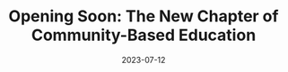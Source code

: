 ---
title: 'Opening Soon: The New Chapter of Community-Based Education'
date: '2023-07-12'
image: 'opening-soon.jpg'
descriptionImg: 'classroom-online.jpg'
isFeatured: true
category:
    - all
    - education
    - community
    - diversity
    - inclusion
    - innovation
    - course-development
postTitle: Lifelong Learning, Diversity, and Inclusion. The Heart of Macedon Ranges Community Education
postDesc: Our belief is that learning is a lifelong journey, and we are dedicated to facilitating this journey for everyone in our community. Education is not merely about gaining qualifications, but it's also about enriching lives, bringing people together, promoting inclusion, and creating a thriving, resilient community.
postAdditionalDesc: Our institution, situated in the heart of Macedon Ranges, is a haven for those who are passionate about learning, regardless of age, background, or circumstances. We are ready to welcome everyone to a stimulating and supportive learning environment.
singlePostTitle: Join the Revolution in Education – Online and In-Person
singlePostDesc: We recognize that different people have different preferences and circumstances. That’s why we offer a blend of online and in-classroom courses. Our aim is to provide flexible learning options to meet the needs of all our students. Whether you choose the convenience of online learning or thrive in the classroom environment, you’ll be part of a collaborative, engaging educational experience.
icon: 'FaLightbulb'
blockquoteText: Education is the most powerful weapon which you can use to change the world. Nelson Mandela
postExcerpt: We place an emphasis on developing up-to-date course content, with an eye on the skills and knowledge that will be most valuable in the future. Our courses are designed to be both relevant and engaging, providing practical skills along with theoretical knowledge.
postTags:
    - LifelongLearning
    - OnlineCourses
    - ClassroomLearning
    - Inclusion
    - Diversity
    - CourseDevelopment
    - MacedonRangesCommunityEducation

---